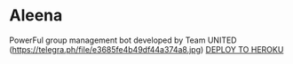 # Aleena
PowerFul group management bot developed by Team UNITED
(https://telegra.ph/file/e3685fe4b49df44a374a8.jpg)
[DEPLOY TO HEROKU](https://heroku.com/deploy?template=https://github.com/Zyruz-ramu/Aleena.git)
